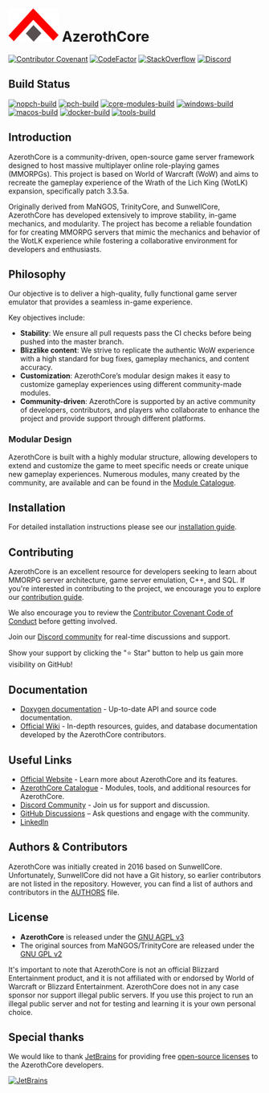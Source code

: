 # ![logo](https://raw.githubusercontent.com/azerothcore/azerothcore.github.io/master/images/logo-github.png) AzerothCore

[![Contributor Covenant](https://img.shields.io/badge/Contributor%20Covenant-2.1-4baaaa.svg)](CODE_OF_CONDUCT.md)
[![CodeFactor](https://www.codefactor.io/repository/github/azerothcore/azerothcore-wotlk/badge)](https://www.codefactor.io/repository/github/azerothcore/azerothcore-wotlk)
[![StackOverflow](http://img.shields.io/badge/stackoverflow-azerothcore-blue.svg?logo=stackoverflow)](https://stackoverflow.com/questions/tagged/azerothcore?sort=newest "Ask / browse questions here")
[![Discord](https://img.shields.io/discord/217589275766685707?logo=discord&logoColor=white)](https://discord.gg/gkt4y2x "Our community hub on Discord")

## Build Status

[![nopch-build](https://github.com/azerothcore/azerothcore-wotlk/actions/workflows/core-build-nopch.yml/badge.svg?branch=master)](https://github.com/azerothcore/azerothcore-wotlk/actions/workflows/core-build-nopch.yml?query=branch%3Amaster)
[![pch-build](https://github.com/azerothcore/azerothcore-wotlk/actions/workflows/core-build-pch.yml/badge.svg?branch=master)](https://github.com/azerothcore/azerothcore-wotlk/actions/workflows/core-build-pch.yml?query=branch%3Amaster)
[![core-modules-build](https://github.com/azerothcore/azerothcore-wotlk/actions/workflows/core_modules_build.yml/badge.svg?branch=master)](https://github.com/azerothcore/azerothcore-wotlk/actions/workflows/core_modules_build.yml?query=branch%3Amaster)
[![windows-build](https://github.com/azerothcore/azerothcore-wotlk/actions/workflows/windows_build.yml/badge.svg?branch=master)](https://github.com/azerothcore/azerothcore-wotlk/actions/workflows/windows_build.yml?query=branch%3Amaster)
[![macos-build](https://github.com/azerothcore/azerothcore-wotlk/actions/workflows/macos_build.yml/badge.svg?branch=master)](https://github.com/azerothcore/azerothcore-wotlk/actions/workflows/macos_build.yml?query=branch%3Amaster)
[![docker-build](https://github.com/azerothcore/azerothcore-wotlk/actions/workflows/docker_build.yml/badge.svg?branch=master)](https://github.com/azerothcore/azerothcore-wotlk/actions/workflows/docker_build.yml?query=branch%3Amaster)
[![tools-build](https://github.com/azerothcore/azerothcore-wotlk/actions/workflows/tools_build.yml/badge.svg?branch=master)](https://github.com/azerothcore/azerothcore-wotlk/actions/workflows/tools_build.yml?query=branch%3Amaster)

## Introduction

AzerothCore is a community-driven, open-source game server framework designed to host massive multiplayer online role-playing games (MMORPGs). This project is based on World of Warcraft (WoW) and aims to recreate the gameplay experience of the Wrath of the Lich King (WotLK) expansion, specifically patch 3.3.5a.

Originally derived from MaNGOS, TrinityCore, and SunwellCore, AzerothCore has developed extensively to improve stability, in-game mechanics, and modularity. The project has become a reliable foundation for for creating MMORPG servers that mimic the mechanics and behavior of the WotLK experience while fostering a collaborative environment for developers and enthusiasts.

## Philosophy

Our objective is to deliver a high-quality, fully functional game server emulator that provides a seamless in-game experience.

Key objectives include:

- **Stability**: We ensure all pull requests pass the CI checks before being pushed into the master branch.
- **Blizzlike content**: We strive to replicate the authentic WoW experience with a high standard for bug fixes, gameplay mechanics, and content accuracy.
- **Customization**: AzerothCore’s modular design makes it easy to customize gameplay experiences using different community-made modules.
- **Community-driven**: AzerothCore is supported by an active community of developers, contributors, and players who collaborate to enhance the project and provide support through different platforms.

### Modular Design

AzerothCore is built with a highly modular structure, allowing developers to extend and customize the game to meet specific needs or create unique new gameplay experiences. Numerous modules, many created by the community, are available and can be found in the [Module Catalogue](https://www.azerothcore.org/catalogue.html#/).

## Installation

For detailed installation instructions please see our [installation guide](http://www.azerothcore.org/wiki/installation).

## Contributing

AzerothCore is an excellent resource for developers seeking to learn about MMORPG server architecture, game server emulation, C++, and SQL. If you're interested in contributing to the project, we encourage you to explore our [contribution guide](https://www.azerothcore.org/wiki/contribute).

We also encourage you to review the [Contributor Covenant Code of Conduct](https://github.com/azerothcore/azerothcore-wotlk/blob/master/.github/CODE_OF_CONDUCT.md) before getting involved.

Join our [Discord community](https://discord.gg/gkt4y2x) for real-time discussions and support.

Show your support by clicking the "⭐ Star" button to help us gain more visibility on GitHub!

## Documentation

- [Doxygen documentation](https://www.azerothcore.org/pages/doxygen/index.html) - Up-to-date API and source code documentation.
- [Official Wiki](http://www.azerothcore.org/wiki) - In-depth resources, guides, and database documentation developed by the AzerothCore contributors.

## Useful Links

- [Official Website](http://www.azerothcore.org/) - Learn more about AzerothCore and its features.
- [AzerothCore Catalogue](http://www.azerothcore.org/catalogue.html) - Modules, tools, and additional resources for AzerothCore.
- [Discord Community](https://discord.gg/gkt4y2x) - Join us for support and discussion.
- [GitHub Discussions](https://github.com/azerothcore/azerothcore-wotlk/discussions/) – Ask questions and engage with the community.
- [LinkedIn](https://www.linkedin.com/company/azerothcore/)

## Authors & Contributors

AzerothCore was initially created in 2016 based on SunwellCore. Unfortunately, SunwellCore did not have a Git history, so earlier contributors are not listed in the repository. However, you can find a list of authors and contributors in the [AUTHORS](https://github.com/azerothcore/azerothcore-wotlk/blob/master/AUTHORS) file.

## License

- **AzerothCore** is released under the [GNU AGPL v3](https://www.gnu.org/licenses/agpl-3.0.en.html)
- The original sources from MaNGOS/TrinityCore are released under the [GNU GPL v2](https://www.gnu.org/licenses/old-licenses/gpl-2.0.en.html)

It's important to note that AzerothCore is not an official Blizzard Entertainment product, and it is not affiliated with or endorsed by World of Warcraft or Blizzard Entertainment. AzerothCore does not in any case sponsor nor support illegal public servers. If you use this project to run an illegal public server and not for testing and learning it is your own personal choice.

## Special thanks

We would like to thank [JetBrains](https://www.jetbrains.com/?from=AzerothCore) for providing free [open-source licenses](https://www.jetbrains.com/community/opensource/) to the AzerothCore developers.

[![JetBrains](https://user-images.githubusercontent.com/75517/51205146-7f225c80-1905-11e9-82e0-835627be170d.png)](https://www.jetbrains.com/?from=AzerothCore)
